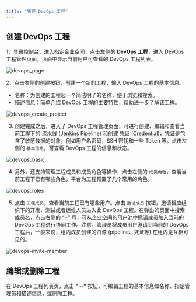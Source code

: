 ```yaml
---
title: "管理 DevOps 工程"
---
```



## 创建 DevOps 工程

1、登录控制台，进入指定企业空间，点击左侧的 **DevOps 工程**，进入 DevOps 工程管理页面，页面中显示当前用户可查看的 DevOps 工程列表。 

![devops_page](/devops_page.png)

2、点击右侧的创建按钮，创建一个新的工程，输入 DevOps 工程的基本信息。

- 名称：为创建的工程起一个简洁明了的名称，便于浏览和搜索。
- 描述信息：简单介绍 DevOps 工程的主要特性，帮助进一步了解该工程。

![devops_create_project](/devops_create_project.png)

3. 创建完成之后，进入了 DevOps 工程管理页面，可进行创建、编辑和查看当前工程下的 [流水线 (Jenkins Pipeline)](../pipeline) 和创建 [凭证 (Credential)](../credential)，凭证是包含了敏感数据的对象，例如用户名密码，SSH 密钥和一些 Token 等。点击左侧的 `基本信息`，可查看 DevOps 工程的信息和状态。

![devops_basic](/devops_basic.png)
   
4. 另外，还支持管理工程成员和成员角色等操作，点击左侧的 `成员角色`，查看当前工程下已有哪些角色，平台为工程预置了几个常用的角色。 

![devops_roles](/devops-roles.png)

5. 点击 `工程成员`，查看当前工程已有哪些用户。点击 `邀请成员` 按钮，邀请相应组织下的开发、测试或者运维人员进入此 DevOps 工程。在弹出的页面中搜索成员名，点击右侧的 “+” 号，可从企业空间的用户池中邀请成员加入当前的 DevOps 工程进行协同工作。注意，管理员将成员用户邀请到当前的 DevOps 工程后，一般来说，组内成员创建的资源 (pipeline、凭证等) 在组内是互相可见的。

![devops-invite-member](/devops-invite-member.png)

## 编辑或删除工程

在 DevOps 工程列表页，点击 **"···"** 按钮，可编辑工程的基本信息如名称、指定管理员和描述信息，或删除工程。